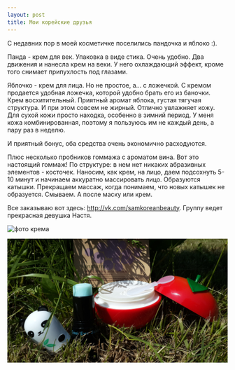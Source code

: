 ```yaml
---
layout: post
title: Мои корейские друзья
---
```


С недавних пор в моей косметичке поселились пандочка и яблоко :).

Панда - крем для век. Упаковка в виде стика. Очень удобно. Два движения и нанесла крем на веки. У него охлаждающий эффект, кроме того снимает припухлость под глазами.

Яблочко - крем для лица. Но не простое, а... с ложечкой. 
С кремом продается удобная ложечка, которой удобно брать его из баночки. Крем восхитительный. Приятный аромат яблока, густая тягучая структура. И при этом совсем не жирный. Отлично увлажняет кожу. Для сухой кожи просто находка, особенно в зимний период. У меня кожа комбинированная, поэтому я пользуюсь им не каждый день, а пару раз в неделю. 

И приятный бонус, оба средства очень экономично расходуются.

Плюс несколько пробников гоммажа с ароматом вина. Вот это настоящий гоммаж! По структуре: в нем нет никаких абразивных элементов - косточек. Наносим, как крем, на лицо, даем подсохнуть 5-10 минут и начинаем аккуратно массировать лицо. Образуются катышки. Прекращаем массаж, когда понимаем, что новых катышек не образуется. Смываем. А после маску или крем.

Все заказываю вот здесь: http://vk.com/samkoreanbeauty. Группу ведет прекрасная девушка Настя.

![фото крема](/images/apple&panda/close.jpg)

![фото крема](/images/apple&panda/open.jpg)